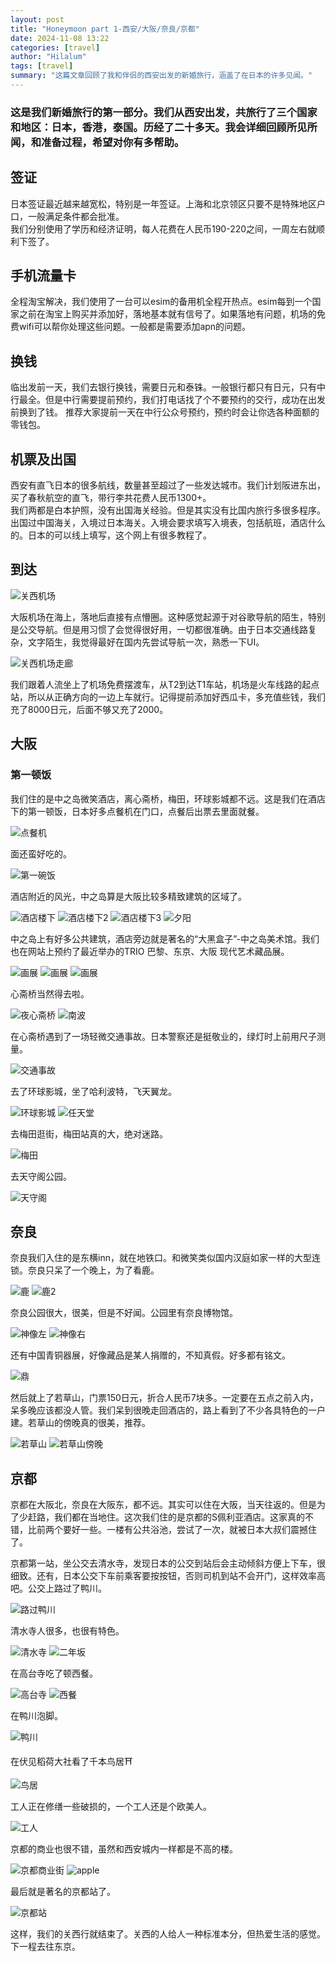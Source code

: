 ```yaml
---
layout: post
title: "Honeymoon part 1-西安/大阪/奈良/京都"
date: 2024-11-08 13:22
categories: [travel]
author: "Hilalum"
tags: [travel]
summary: "这篇文章回顾了我和伴侣的西安出发的新婚旅行，涵盖了在日本的许多见闻。"
---
```


### 这是我们新婚旅行的第一部分。我们从西安出发，共旅行了三个国家和地区：日本，香港，泰国。历经了二十多天。我会详细回顾所见所闻，和准备过程，希望对你有多帮助。

## 签证
日本签证最近越来越宽松，特别是一年签证。上海和北京领区只要不是特殊地区户口，一般满足条件都会批准。  
我们分别使用了学历和经济证明，每人花费在人民币190-220之间，一周左右就顺利下签了。

## 手机流量卡
全程淘宝解决，我们使用了一台可以esim的备用机全程开热点。esim每到一个国家之前在淘宝上购买并添加好，落地基本就有信号了。如果落地有问题，机场的免费wifi可以帮你处理这些问题。一般都是需要添加apn的问题。

## 换钱
临出发前一天，我们去银行换钱，需要日元和泰铢。一般银行都只有日元，只有中行最全。但是中行需要提前预约，我们打电话找了个不要预约的交行，成功在出发前换到了钱。
推荐大家提前一天在中行公众号预约，预约时会让你选各种面额的零钱包。

## 机票及出国
西安有直飞日本的很多航线，数量甚至超过了一些发达城市。我们计划阪进东出，买了春秋航空的直飞，带行李共花费人民币1300+。  
我们两都是白本护照，没有出国海关经验。但是其实没有比国内旅行多很多程序。出国过中国海关，入境过日本海关。入境会要求填写入境表，包括航班，酒店什么的。日本的可以线上填写，这个网上有很多教程了。

## 到达

<img class="img-fluid" src="/assets/%E5%A4%A7%E9%98%AA/%E5%A4%A7%E9%98%AA%E5%85%B3%E8%A5%BF%E6%9C%BA%E5%9C%BA.jpeg" alt="关西机场">

大阪机场在海上，落地后直接有点懵圈。这种感觉起源于对谷歌导航的陌生，特别是公交导航。但是用习惯了会觉得很好用，一切都很准确。由于日本交通线路复杂，文字陌生，我觉得最好在国内先尝试导航一次，熟悉一下UI。  

<img class="img-fluid" src="/assets/%E5%A4%A7%E9%98%AA/%E6%9C%BA%E5%9C%BA%E8%B5%B0%E5%BB%8A.jpeg" alt="关西机场走廊">

我们跟着人流坐上了机场免费摆渡车，从T2到达T1车站，机场是火车线路的起点站，所以从正确方向的一边上车就行。记得提前添加好西瓜卡，多充值些钱，我们充了8000日元，后面不够又充了2000。

## 大阪
### 第一顿饭

我们住的是中之岛微笑酒店，离心斋桥，梅田，环球影城都不远。这是我们在酒店下的第一顿饭，日本好多点餐机在门口，点餐后出票去里面就餐。

<img class="img-fluid" src="/assets/大阪/点餐机.jpeg" alt="点餐机">

面还蛮好吃的。

<img class="img-fluid" src="/assets/大阪/第一碗饭.jpeg" alt="第一碗饭">

酒店附近的风光，中之岛算是大阪比较多精致建筑的区域了。

<img class="img-fluid" src="/assets/大阪/酒店楼下.jpeg" alt="酒店楼下">

<img class="img-fluid" src="/assets/大阪/酒店楼下2.jpeg" alt="酒店楼下2">

<img class="img-fluid" src="/assets/大阪/酒店楼下3.jpeg" alt="酒店楼下3">

<img class="img-fluid" src="/assets/大阪/夕阳.jpeg" alt="夕阳">

中之岛上有好多公共建筑，酒店旁边就是著名的“大黑盒子”-中之岛美术馆。我们也在网站上预约了最近举办的TRIO 巴黎、东京、大阪 现代艺术藏品展。

<img class="img-fluid" src="/assets/大阪/画展.jpeg" alt="画展">

<img class="img-fluid" src="/assets/大阪/画展2.jpeg" alt="画展">

<img class="img-fluid" src="/assets/大阪/画展3.jpeg" alt="画展">

心斋桥当然得去啦。

<img class="img-fluid" src="/assets/大阪/夜心斋桥.jpeg" alt="夜心斋桥">

<img class="img-fluid" src="/assets/大阪/南波.jpeg" alt="南波">

在心斋桥遇到了一场轻微交通事故。日本警察还是挺敬业的，绿灯时上前用尺子测量。

<img class="img-fluid" src="/assets/大阪/交通事故.jpeg" alt="交通事故">

去了环球影城，坐了哈利波特，飞天翼龙。

<img class="img-fluid" src="/assets/大阪/环球影城.jpeg" alt="环球影城">

<img class="img-fluid" src="/assets/大阪/任天堂.jpeg" alt="任天堂">

去梅田逛街，梅田站真的大，绝对迷路。

<img class="img-fluid" src="/assets/大阪/梅田.jpeg" alt="梅田">

去天守阁公园。

<img class="img-fluid" src="/assets/大阪/天守阁.jpeg" alt="天守阁">

## 奈良

奈良我们入住的是东横inn，就在地铁口。和微笑类似国内汉庭如家一样的大型连锁。奈良只呆了一个晚上，为了看鹿。

<img class="img-fluid" src="/assets/奈良/鹿.jpeg" alt="鹿">

<img class="img-fluid" src="/assets/奈良/鹿2.jpeg" alt="鹿2">

奈良公园很大，很美，但是不好闻。公园里有奈良博物馆。

<img class="img-fluid" src="/assets/奈良/神像左.jpeg" alt="神像左">

<img class="img-fluid" src="/assets/奈良/神像右.jpeg" alt="神像右">

还有中国青铜器展，好像藏品是某人捐赠的，不知真假。好多都有铭文。

<img class="img-fluid" src="/assets/奈良/鼎.jpeg" alt="鼎">

然后就上了若草山，门票150日元，折合人民币7块多。一定要在五点之前入内，呆多晚应该都没人管。我们呆到很晚走回酒店的，路上看到了不少各具特色的一户建。若草山的傍晚真的很美，推荐。

<img class="img-fluid" src="/assets/奈良/若草山.jpeg" alt="若草山">

<img class="img-fluid" src="/assets/奈良/若草山傍晚.jpeg" alt="若草山傍晚">

## 京都

京都在大阪北，奈良在大阪东，都不远。其实可以住在大阪，当天往返的。但是为了少赶路，我们都在当地住。这次我们住的是京都的S佩利亚酒店。这家真的不错，比前两个要好一些。一楼有公共浴池，尝试了一次，就被日本大叔们震撼住了。

京都第一站，坐公交去清水寺，发现日本的公交到站后会主动倾斜方便上下车，很细致。还有，日本公交下车前乘客要按按钮，否则司机到站不会开门，这样效率高吧。公交上路过了鸭川。

<img class="img-fluid" src="/assets/京都/路过鸭川.jpeg" alt="路过鸭川">

清水寺人很多，也很有特色。

<img class="img-fluid" src="/assets/京都/清水寺.jpeg" alt="清水寺">

<img class="img-fluid" src="/assets/京都/二年坂.jpeg" alt="二年坂">

在高台寺吃了顿西餐。

<img class="img-fluid" src="/assets/京都/高台寺.jpeg" alt="高台寺">

<img class="img-fluid" src="/assets/京都/高台寺吃饭.jpeg" alt="西餐">

在鸭川泡脚。

<img class="img-fluid" src="/assets/京都/鸭川.jpeg" alt="鸭川">

在伏见稻荷大社看了千本鸟居⛩️

<img class="img-fluid" src="/assets/京都/伏见.jpeg" alt="鸟居">

工人正在修缮一些破损的，一个工人还是个欧美人。

<img class="img-fluid" src="/assets/京都/工人.jpeg" alt="工人">

京都的商业也很不错，虽然和西安城内一样都是不高的楼。

<img class="img-fluid" src="/assets/京都/京都商业街.jpeg" alt="京都商业街">

<img class="img-fluid" src="/assets/京都/京都apple.jpeg" alt="apple">

最后就是著名的京都站了。

<img class="img-fluid" src="/assets/京都/京都站.jpeg" alt="京都站">

这样，我们的关西行就结束了。关西的人给人一种标准本分，但热爱生活的感觉。下一程去往东京。
